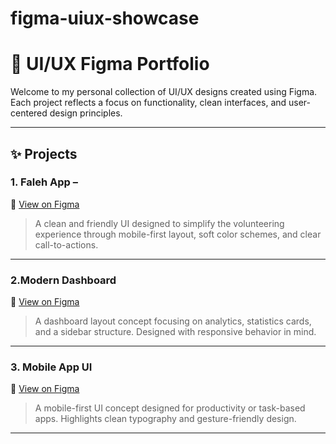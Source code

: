 # figma-uiux-showcase
# 🎨 UI/UX Figma Portfolio

Welcome to my personal collection of UI/UX designs created using Figma.  
Each project reflects a focus on functionality, clean interfaces, and user-centered design principles.

---

## ✨ Projects

### 1. Faleh App –
🔗 [View on Figma](https://www.figma.com/design/SUEdt3kIpSpyo9lyP8e4HF/Faleh-app?node-id=0-1&t=9vlzxI5IBIAH7oi8-1)


> A clean and friendly UI designed to simplify the volunteering experience through mobile-first layout, soft color schemes, and clear call-to-actions.

---

### 2.Modern Dashboard
🔗 [View on Figma](https://www.figma.com/design/jz4gUjokBSga7rXJFcakoS/Untitled?node-id=0-1&t=Jb1PE27Lhr8ZNj2w-1)


> A dashboard layout concept focusing on analytics, statistics cards, and a sidebar structure. Designed with responsive behavior in mind.

---

### 3. Mobile App UI
🔗 [View on Figma](https://www.figma.com/design/BM9yGbO6tfXDeUGZ1lSMaD/Untitled?node-id=0-1&t=ttlL5XZYsYZIgX5k-1)


> A mobile-first UI concept designed for productivity or task-based apps. Highlights clean typography and gesture-friendly design.

---



